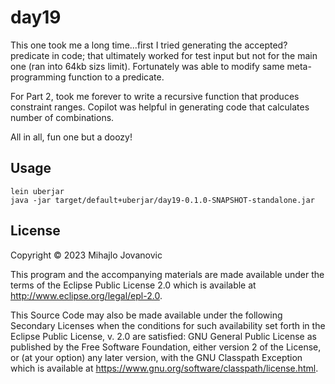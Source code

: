 # day19

This one took me a long time...first I tried generating the accepted? predicate in code; that 
ultimately worked for test input but not for the main one (ran into 64kb sizs limit). Fortunately
was able to modify same meta-programming function to a predicate. 

For Part 2, took me forever to write a recursive function that produces constraint ranges. Copilot 
was helpful in generating code that calculates number of combinations.

All in all, fun one but a doozy!

## Usage

```
lein uberjar
java -jar target/default+uberjar/day19-0.1.0-SNAPSHOT-standalone.jar
```

## License

Copyright © 2023 Mihajlo Jovanovic

This program and the accompanying materials are made available under the
terms of the Eclipse Public License 2.0 which is available at
http://www.eclipse.org/legal/epl-2.0.

This Source Code may also be made available under the following Secondary
Licenses when the conditions for such availability set forth in the Eclipse
Public License, v. 2.0 are satisfied: GNU General Public License as published by
the Free Software Foundation, either version 2 of the License, or (at your
option) any later version, with the GNU Classpath Exception which is available
at https://www.gnu.org/software/classpath/license.html.
